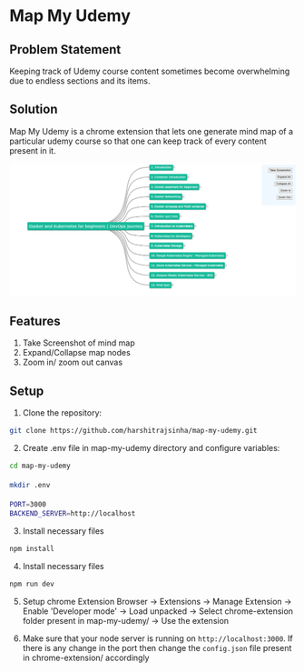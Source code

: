# Map My Udemy

## Problem Statement

Keeping track of Udemy course content sometimes become overwhelming due to endless sections and its items.

## Solution

Map My Udemy is a chrome extension that lets one generate mind map of a particular udemy course so that one can keep track of every content present in it.

![Sample Image](./sample.png)

## Features

1. Take Screenshot of mind map
2. Expand/Collapse map nodes
3. Zoom in/ zoom out canvas

## Setup

1. Clone the repository:

```bash
git clone https://github.com/harshitrajsinha/map-my-udemy.git
```

2. Create .env file in map-my-udemy directory and configure variables:

```bash
cd map-my-udemy

mkdir .env

PORT=3000
BACKEND_SERVER=http://localhost
```

3. Install necessary files

```bash
npm install
```

4. Install necessary files

```bash
npm run dev
```

5. Setup chrome Extension
   Browser -> Extensions -> Manage Extension -> Enable 'Developer mode' -> Load unpacked -> Select chrome-extension folder present in map-my-udemy/ -> Use the extension

6. Make sure that your node server is running on `http://localhost:3000`. If there is any change in the port then change the `config.json` file present in chrome-extension/ accordingly
